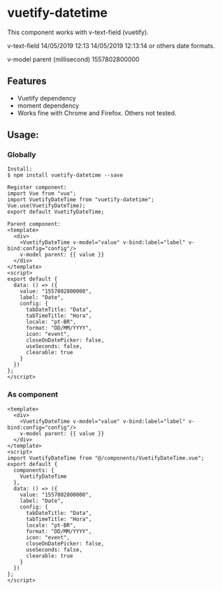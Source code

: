 # vuetify-datetime

This component works with v-text-field (vuetify).

v-text-field
14/05/2019 12:13
14/05/2019 12:13:14 or others date formats.

v-model parent (millisecond)
1557802800000

## Features

- Vuetify dependency
- moment dependency
- Works fine with Chrome and Firefox. Others not tested.

## Usage:

### Globally
```
Install:
$ npm install vuetify-datetime --save

Register component:
import Vue from "vue";
import VuetifyDateTime from "vuetify-datetime";
Vue.use(VuetifyDateTime);
export default VuetifyDateTime;

Parent component:
<template>
  <div>
    <VuetifyDateTime v-model="value" v-bind:label="label" v-bind:config="config"/>
    v-model parent: {{ value }}
  </div>
</template>
<script>
export default {
  data: () => ({
    value: "1557802800000",
    label: "Date",
    config: {
      tabDateTitle: "Data", 
      tabTimeTitle: "Hora",
      locale: "pt-BR",
      format: "DD/MM/YYYY",
      icon: "event",
      closeOnDatePicker: false,
      useSeconds: false,
      clearable: true
    }
  })
};
</script>

```
### As component
```
<template>
  <div>
    <VuetifyDateTime v-model="value" v-bind:label="label" v-bind:config="config"/>
    v-model parent: {{ value }}
  </div>
</template>
<script>
import VuetifyDateTime from "@/components/VuetifyDateTime.vue";
export default {
  components: {
    VuetifyDateTime
  },
  data: () => ({
    value: "1557802800000",
    label: "Date",
    config: {
      tabDateTitle: "Data", 
      tabTimeTitle: "Hora",
      locale: "pt-BR",
      format: "DD/MM/YYYY",
      icon: "event",
      closeOnDatePicker: false,
      useSeconds: false,
      clearable: true
    }
  })
};
</script>
```
